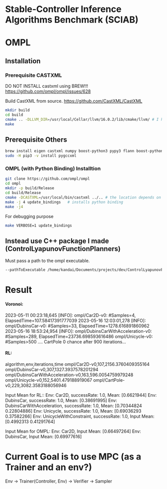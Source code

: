 # Stable-Controller Inference Algorithms Benchmark (SCIAB)


# OMPL
## Installation

### Prerequisite CASTXML
DO NOT INSTALL castxml using BREW!!!
https://github.com/ompl/ompl/issues/628

Build CastXML from source. https://github.com/CastXML/CastXML
```bash
mkdir build
cd build
cmake .. -DLLVM_DIR=/usr/local/Cellar/llvm/16.0.2/lib/cmake/llvm/ # I had to point to the correct directory
make
```

## Prerequisite Others
```bash
brew install eigen castxml numpy boost-python3 pypy3 flann boost-python
sudo -H pip3 -v install pygccxml
```

### OMPL (with Python Binding) Installtion
```bash
git clone https://github.com/ompl/ompl
cd ompl
mkdir -p build/Release
cd build/Release
cmake -DCASTXML=/usr/local/bin/castxml ../.. # the location depends on pc.
make -j 4 update_bindings   # installs python binding
make -j4
```

For debugging purpose
```bash
make VERBOSE=1 update_bindings
```


## Instead use C++ package I made (ControlLyapunovFunctionPlanners)
Must pass a path to the ompl executable.
```bash
--pathToExecutable /home/kandai/Documents/projects/dev/ControlLyapunovFunctionPlanners/build/DubinsCar
```

# Result

#### Voronoi:

2023-05-11 00:23:18,645 [INFO]: ompl/Car2D-v0: #Samples=4, ElapsedTime=107.58417391777039
2023-05-16 12:03:01,278 [INFO]: ompl/DubinsCar-v0: #Samples=33, ElapsedTime=1278.616891860962
2023-05-16 18:53:24,954 [INFO]: ompl/DubinsCarWithAcceleration-v0: #Samples=289, ElapsedTime=23736.698593616486
ompl/Unicycle-v0: #Samples>500 ....
CartPole 0 chance after 900 iterations...

#### RL:

algorithm,env,iterations,time
ompl/Car2D-v0,107,2156.3760409355164
ompl/DubinsCar-v0,307,1327.3937578201294
ompl/DubinsCarWithAcceleration-v0,163,596.0054759979248
ompl/Unicycle-v0,152,5401.479188919067
ompl/CartPole-v0,229,3082.3583188056946

Input Mean for RL::
Env: Car2D, successRate: 1.0, Mean: [0.6621944]
Env: DubinsCar, successRate: 1.0, Mean: [0.38691995]
Env: DubinsCarWithAcceleration, successRate: 1.0, Mean: [0.70344824 0.22804886]
Env: Unicycle, successRate: 1.0, Mean: [0.69036293 0.37582266]
Env: UnicycleWithConstraint, successRate: 1.0, Input Mean: [0.4992313  0.41291764]

Input Mean for OMPL:
Env: Car2D, Input Mean: [0.66497264]
Env: DubinsCar, Input Mean: [0.69977616]



# Current Goal is to use MPC (as a Trainer and an env?)

Env -> Trainer(Controller, Env) -> Verifier -> Sampler
